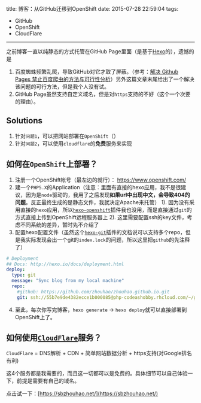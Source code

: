 title: 博客：从GitHub迁移到OpenShift
date: 2015-07-28 22:59:04
tags:
 - GitHub
 - OpenShift
 - CloudFlare
---
之前博客一直以纯静态的方式托管在GitHub Page里面（是基于[Hexo](https://hexo.io/)的），遗憾的是

1. 百度蜘蛛频繁乱爬，导致GitHub对它才取了屏蔽。（参考：[解决 Github Pages 禁止百度爬虫的方法与可行性分析](http://jerryzou.com/posts/feasibility-of-allowing-baiduSpider-for-Github-Pages/)）另外这篇文章末尾给出了一个解决该问题的可行方法，但是我个人没有试。
2. GitHub Page虽然支持自定义域名，但是对`https`支持的不好（这个一个次要的理由）。

<!-- more -->
## Solutions
1. 针对`问题1`，可以把网站部署在`OpenShift`（）
2. 针对`问题2`，可以使用`cloudflare`的**免费**服务来实现

## 如何在`OpenShift`上部署？
1. 注册一个OpenShift帐号（最左边的就行）： https://www.openshift.com/
2. 建一个`PHP5.X`的Application（注意：里面有直接的hexo应用，我不是很建议，因为是`node`驱动的，我用了之后发现**如果url中出现中文，会导致404的问题**。反正最终生成的是静态文件，我就决定Apache来托管）
    1). 因为没有采用直接的`hexo`应用，所以[`hexo-openshift`](https://github.com/hexojs/hexo-deployer-openshift)插件我也没用，而是直接通过`git`的方式直接上传到OpenShift远程服务器上
    2). 这里需要配置ssh的key文件，考虑不同系统的差异，暂时先不介绍了
3. 配置hexo配置文件（虽然这个[`hexo-git`](https://github.com/hexojs/hexo-deployer-git)插件的文档说可以支持多个repo，但是我实际发现会出一个git的`index.lock`的问题，所以这里把`github`的先注释了）
```yml
# Deployment
## Docs: http://hexo.io/docs/deployment.html
deploy:
  type: git
  message: "Sync blog from my local machine"
  repo:
    #github: https://github.com/zhouhao/zhouhao.github.io.git
    git: ssh://55b7e9de4382ecce1b000085@php-codeashobby.rhcloud.com/~/git/php.git/
```
4. 至此，每次你写完博客，`hexo generate` -> `hexo deploy`就可以直接部署到OpenShift上了。

## 如何使用[`CloudFlare`](https://www.cloudflare.com/)服务？
`CloudFlare` = DNS解析 + CDN + 简单网站数据分析 + https支持(对Google排名有利)

这4个服务都是我需要的，而且这一切都可以是免费的。具体细节可以自己体验一下，前提是需要有自己的域名。

点击试一下：[https://sbzhouhao.net/](https://sbzhouhao.net/)
